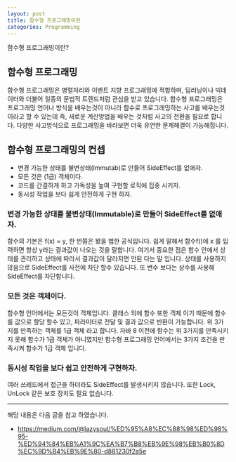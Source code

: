```yaml
---
layout: post
title: 함수형 프로그래밍이란
categories: Programming
---
```


함수형 프로그래밍이란?

## 함수형 프로그래밍

함수형 프로그래밍은 병렬처리와 이벤트 지향 프로그래밍에 적합하며, 딥러닝이나 빅데이터와 더불어 일종의 문법적 트렌드처럼 관심을 받고 있습니다. 함수형 프로그래밍은 프로그래밍 언어나 방식을 배우는것이 아니라 함수로 프로그래밍하는 사고를 배우는것이라고 할 수 있는데 즉, 새로운 계산방법을 배우는 것처럼 사고의 전환을 필요로 합니다. 다양한 사고방식으로 프로그래밍을 바라보면 더욱 유연한 문제해결이 가능해집니다.

## 함수형 프로그래밍의 컨셉

- 변경 가능한 상태를 불변상태(Immutab)로 만들어 SideEffect를 없애자.
- 모든 것은 (1급) 객체이다.
- 코드를 간결하게 하고 가독성을 높여 구현할 로직에 집중 시키자.
- 동시성 작업을 보다 쉽게 안전하게 구현 하자.

### 변경 가능한 상태를 불변상태(Immutable)로 만들어 SideEffect를 없애자.

함수의 기본은 f(x) = y, 한 번쯤은 봤을 법한 공식입니다. 쉽게 말해서 함수f()에 x 를 입력하면 항상 y라는 결과값이 나오는 것을 말합니다. 여기서 중요한 점은 함수 안에서 상태를 관리하고 상태에 따라서 결과값이 달라지면 안된 다는 말 입니다. 상태를 사용하지 않음으로 SideEffect를 사전에 차단 할수 있습니다. 또 변수 보다는 상수를 사용해 SideEffect를 차단합니다.

### 모든 것은 객체이다.

함수형 언어에서는 모든것이 객체입니다. 클래스 외에 함수 또한 객체 이기 때문에 함수를 값으로 할당 할수 있고, 파라미터로 전달 및 결과 값으로 반환이 가능합니다. 위 3가지를 만족하는 객체를 1급 객체 라고 합니다. 자바 8 이전에 함수는 위 3가지를 만족시키지 못해 함수가 1급 객체가 아니였지만 함수형 프로그래밍 언어에서는 3가지 조건을 만족시켜 함수가 1급 객체 입니다.

### 동시성 작업을 보다 쉽고 안전하게 구현하자.

여러 쓰레드에서 접근을 하더라도 SideEffect를 발생시키지 않습니다. 또한 Lock, UnLock 같은 보호 장치도 필요 없습니다.

---

해당 내용은 다음 글을 참고 하였습니다.

- https://medium.com/@lazysoul/%ED%95%A8%EC%88%98%ED%98%95-%ED%94%84%EB%A1%9C%EA%B7%B8%EB%9E%98%EB%B0%8D%EC%9D%B4%EB%9E%80-d881230f2a5e
